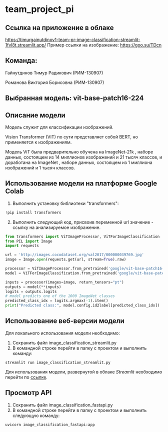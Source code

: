 # team_project_pi

## Ссылка на приложение в облаке 
https://timurgainutdinov1-team-pr-image-classification-streamlit-1fvl8t.streamlit.app/
Пример ссылки на изображение:
https://goo.su/TDcn

## Команда:  

Гайнутдинов Тимур Радикович (РИМ-130907)  

Романова Виктория Борисовна (РИМ-130907)

## Выбранная модель: vit-base-patch16-224

## Описание модели

Модель служит для классификации изображений.  

Vision Transformer (ViT) по сути представляет собой BERT, но применяется к изображениям.  

Модель ViT была предварительно обучена на ImageNet-21k , наборе данных, состоящем из 14 миллионов изображений и 21 тысяч классов, и доработана на ImageNet , наборе данных, состоящем из 1 миллиона изображений и 1 тысяч классов.

## Использование модели на платформе Google Colab

1) Выполнить установку библиотеки "transformers":
```python
!pip install transformers
```
2) Выполнить следующий код, присвоив переменной url значение - ссылку на анализируемое изображение.
```python
from transformers import ViTImageProcessor, ViTForImageClassification
from PIL import Image
import requests

url = 'http://images.cocodataset.org/val2017/000000039769.jpg'
image = Image.open(requests.get(url, stream=True).raw)

processor = ViTImageProcessor.from_pretrained('google/vit-base-patch16-224')
model = ViTForImageClassification.from_pretrained('google/vit-base-patch16-224')

inputs = processor(images=image, return_tensors="pt")
outputs = model(**inputs)
logits = outputs.logits
# model predicts one of the 1000 ImageNet classes
predicted_class_idx = logits.argmax(-1).item()
print("Predicted class:", model.config.id2label[predicted_class_idx])
```

## Использование веб-версии модели
Для локального использования модели необходимо:
1) Сохранить файл image_classification_streamlit.py
2) В командной строке перейти в папку с проектом и выполнить команду:
```
streamlit run image_classification_streamlit.py
```
Для использования модели, развернутой в облаке _Streamlit_  необходимо перейти по [ссылке](https://timurgainutdinov1-team-pr-image-classification-streamlit-1fvl8t.streamlit.app/).

## Просмотр API
1) Cохранить файл image_classification_fastapi.py
2) В командной строке перейти в папку с проектом и выполнить следующую команду:
```
uvicorn image_classification_fastapi:app
```
